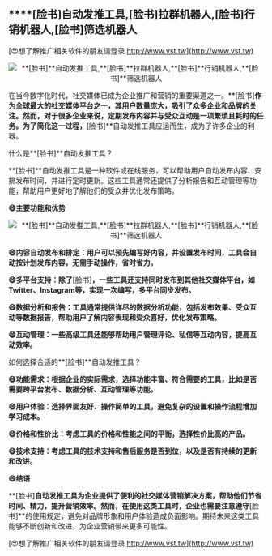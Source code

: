 ## ****[脸书]**自动发推工具,**[脸书]**拉群机器人,**[脸书]**行销机器人,**[脸书]**筛选机器人**

[😍想了解推广相关软件的朋友请登录 http://www.vst.tw](http://www.vst.tw)

 <center><img src="https://vst.tw/MP4/tuiguang/png/2.png" alt="**[脸书]**自动发推工具,**[脸书]**拉群机器人,**[脸书]**行销机器人,**[脸书]**筛选机器人"></center>

在当今数字化时代，社交媒体已成为企业推广和营销的重要渠道之一。**[脸书]**作为全球最大的社交媒体平台之一，其用户数量庞大，吸引了众多企业和品牌的关注。然而，对于很多企业来说，定期发布内容并与受众互动是一项繁琐且耗时的任务。为了简化这一过程，**[脸书]**自动发推工具应运而生，成为了许多企业的利器。

什么是**[脸书]**自动发推工具？

**[脸书]**自动发推工具是一种软件或在线服务，可以帮助用户自动发布内容、安排发布时间，并进行定时更新。这些工具通常还提供了分析报告和互动管理等功能，帮助用户更好地了解他们的受众并优化发布策略。

**😄主要功能和优势**

 <center><img src="https://vst.tw/MP4/tuiguang/png/5.png" alt="**[脸书]**自动发推工具,**[脸书]**拉群机器人,**[脸书]**行销机器人,**[脸书]**筛选机器人"></center>

**😄内容自动发布和排定：用户可以预先编写好内容，并设置发布时间，工具会自动按计划发布内容，无需手动操作，省时省力。**

**😄多平台支持：除了**[脸书]**，一些工具还支持同时发布到其他社交媒体平台，如Twitter、Instagram等，实现一次编写，多平台同步发布。**

**😄数据分析和报告：工具通常提供详尽的数据分析功能，包括发布效果、受众互动等数据报告，帮助用户了解内容表现和受众喜好，优化发布策略。**

**😄互动管理：一些高级工具还能够帮助用户管理评论、私信等互动内容，提高互动效率。**

如何选择合适的**[脸书]**自动发推工具？

**😄功能需求：根据企业的实际需求，选择功能丰富、符合需要的工具，比如是否需要跨平台发布、数据分析、互动管理等功能。**

**😄用户体验：选择界面友好、操作简单的工具，避免复杂的设置和操作流程增加学习成本。**

**😄价格和性价比：考虑工具的价格和性能之间的平衡，选择性价比高的产品。**

**😄技术支持：考虑工具的技术支持和售后服务是否到位，以及是否有持续的更新和改进。**

**😄结语**

**[脸书]**自动发推工具为企业提供了便利的社交媒体营销解决方案，帮助他们节省时间、精力，提升营销效率。然而，在使用这类工具时，企业也需要注意遵守**[脸书]**的使用规定，避免对品牌形象和用户体验造成负面影响。期待未来这类工具能够不断创新和改进，为企业营销带来更多可能性。

[😍想了解推广相关软件的朋友请登录 http://www.vst.tw](http://www.vst.tw)



